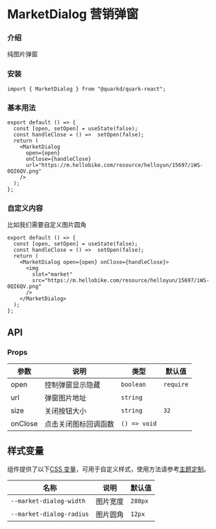 # MarketDialog 营销弹窗

### 介绍

纯图片弹窗

### 安装

```tsx
import { MarketDialog } from "@quarkd/quark-react";
```

### 基本用法

```tsx
export default () => {
  const [open, setOpen] = useState(false);
  const handleClose = () =>  setOpen(false);
  return (
    <MarketDialog
      open={open}
      onClose={handleClose}
      url="https://m.hellobike.com/resource/helloyun/15697/iWS-0QI6QV.png"
    />
  );
};
```

### 自定义内容

比如我们需要自定义图片圆角

```tsx
export default () => {
  const [open, setOpen] = useState(false);
  const handleClose = () =>  setOpen(false);
  return (
    <MarketDialog open={open} onClose={handleClose}>
      <img
        slot="market"
        src="https://m.hellobike.com/resource/helloyun/15697/iWS-0QI6QV.png"
      />
    </MarketDialog>
  );
};
```

## API

### Props

| 参数    | 说明                 | 类型         | 默认值    |
| ------- | -------------------- | ------------ | --------- |
| open    | 控制弹窗显示隐藏     | `boolean`    | `require` |
| url     | 弹窗图片地址         | `string`     |           |
| size    | 关闭按钮大小         | `string`     | `32`      |
| onClose | 点击关闭图标回调函数 | `() => void` |           |

## 样式变量

组件提供了以下[CSS 变量](https://developer.mozilla.org/zh-CN/docs/Web/CSS/Using_CSS_custom_properties)，可用于自定义样式，使用方法请参考[主题定制](#/zh-CN/guide/theme)。

| 名称                     | 说明     | 默认值  |
| ------------------------ | -------- | ------- |
| `--market-dialog-width`  | 图片宽度 | `288px` |
| `--market-dialog-radius` | 图片圆角 | `12px`  |
